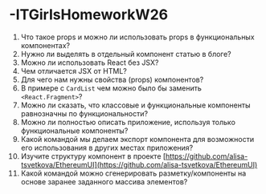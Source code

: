 # -ITGirlsHomeworkW26

1. Что такое props и можно ли использовать props в функциональных компонентах?
2. Нужно ли выделять в отдельный компонент статью в блоге?
3. Можно ли использовать React без JSX?
4. Чем отличается JSX от HTML?
5. Для чего нам нужны свойства (props) компонентов?
6. В примере с `CardList` чем можно было бы заменить `<React.Fragment>`?
7. Можно ли сказать, что классовые и функциональные компоненты равнозначны по функциональности?
8. Можно ли полностью описать приложение, используя только функциональные компоненты?
9. Какой командой мы делаем экспорт компонента для возможности его использования в других местах приложения?
10. Изучите структуру компонент в проекте [https://github.com/alisa-tsvetkova/EthereumUI](https://github.com/alisa-tsvetkova/EthereumUI)
11. Какой командой можно сгенерировать разметку/компоненты на основе заранее заданного массива элементов?
